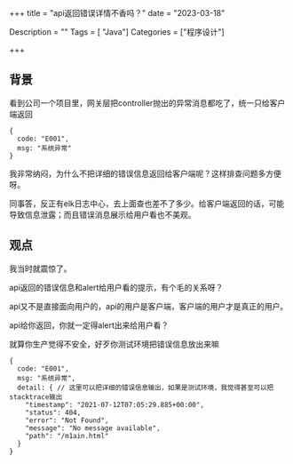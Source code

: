 +++
title = "api返回错误详情不香吗？"
date = "2023-03-18"

Description = ""
Tags = [ "Java"]
Categories = ["程序设计"]

+++
## 背景
看到公司一个项目里，网关层把controller抛出的异常消息都吃了，统一只给客户端返回
```json5
{
  code: "E001",
  msg: "系统异常"
}
```
我非常纳闷，为什么不把详细的错误信息返回给客户端呢？这样排查问题多方便呀。

同事答，反正有elk日志中心，去上面查也差不了多少。给客户端返回的话，可能导致信息泄露；而且错误消息展示给用户看也不美观。

## 观点
我当时就震惊了。

api返回的错误信息和alert给用户看的提示，有个毛的关系呀？

api又不是直接面向用户的，api的用户是客户端，客户端的用户才是真正的用户。

api给你返回，你就一定得alert出来给用户看？

就算你生产觉得不安全，好歹你测试环境把错误信息放出来嘛

```json5
{
  code: "E001",
  msg: "系统异常",
  detail: { // 这里可以把详细的错误信息输出，如果是测试环境，我觉得甚至可以把stacktrace输出
    "timestamp": "2021-07-12T07:05:29.885+00:00",
    "status": 404,
    "error": "Not Found",
    "message": "No message available",
    "path": "/m1ain.html"
  }
}
```